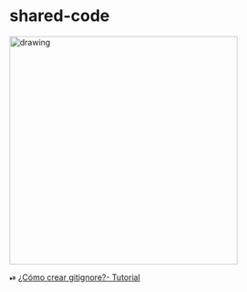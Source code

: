 # shared-code

<div>
    <img src="https://user-images.githubusercontent.com/63796774/178591241-07ce30bf-4da0-4d9d-ab0d-118a9719d86b.jpg" alt="drawing" width="400" align="center"/>
</div>

⏯ [¿Cómo crear gitignore?- Tutorial](https://youtu.be/5tP1Ra73c38)
